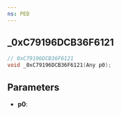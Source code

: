 ```yaml
---
ns: PED
---
```

## _0xC79196DCB36F6121

```c
// 0xC79196DCB36F6121
void _0xC79196DCB36F6121(Any p0);
```


## Parameters
* **p0**: 


